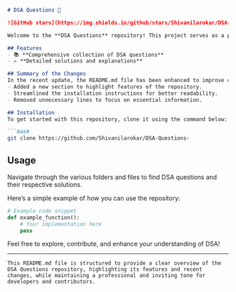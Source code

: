 ```markdown
# DSA Questions 🚀

![GitHub stars](https://img.shields.io/github/stars/Shivanilarokar/DSA-Questions-?style=social) ![Forks](https://img.shields.io/github/forks/Shivanilarokar/DSA-Questions-?style=social)

Welcome to the **DSA Questions** repository! This project serves as a platform for developers and learners to practice and enhance their skills in Data Structures and Algorithms (DSA). This repository is designed to help you improve your understanding of various data structures and algorithms through a collection of questions and solutions.

## Features
- 📚 **Comprehensive collection of DSA questions**
- ✍️ **Detailed solutions and explanations**

## Summary of the Changes
In the recent update, the README.md file has been enhanced to improve clarity and usability:
- Added a new section to highlight features of the repository.
- Streamlined the installation instructions for better readability.
- Removed unnecessary lines to focus on essential information.

## Installation
To get started with this repository, clone it using the command below:

```bash
git clone https://github.com/Shivanilarokar/DSA-Questions-
```

## Usage
Navigate through the various folders and files to find DSA questions and their respective solutions. 

Here’s a simple example of how you can use the repository:

```python
# Example code snippet
def example_function():
    # Your implementation here
    pass
```

Feel free to explore, contribute, and enhance your understanding of DSA!

---
```
This README.md file is structured to provide a clear overview of the DSA Questions repository, highlighting its features and recent changes, while maintaining a professional and inviting tone for developers and contributors.